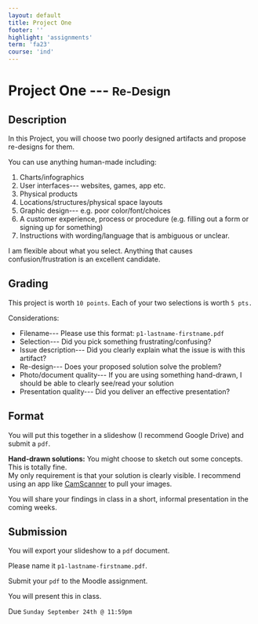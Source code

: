 ```yaml
---
layout: default
title: Project One
footer: ''
highlight: 'assignments'
term: 'fa23'
course: 'ind'
---
```


# Project One --- <small>Re-Design</small>
## Description
In this Project, you will choose two poorly designed artifacts and propose re-designs for them.

You can use anything human-made including:
1. Charts/infographics
2. User interfaces--- websites, games, app etc.
3. Physical products
4. Locations/structures/physical space layouts
5. Graphic design--- e.g. poor color/font/choices
6. A customer experience, process or procedure (e.g. filling out a form or signing up for something)
7. Instructions with wording/language that is ambiguous or unclear.

I am flexible about what you select. Anything that causes confusion/frustration is an excellent candidate.

## Grading
This project is worth `10 points`. Each of your two selections is worth `5 pts.`

Considerations:

* Filename--- Please use this format: `p1-lastname-firstname.pdf`
* Selection--- Did you pick something frustrating/confusing?
* Issue description--- Did you clearly explain what the issue is with this artifact?
* Re-design--- Does your proposed solution solve the problem?
* Photo/document quality--- If you are using something hand-drawn, I should be able to clearly see/read your solution
* Presentation quality--- Did you deliver an effective presentation?

## Format
You will put this together in a slideshow (I recommend Google Drive) and submit a `pdf`.

__Hand-drawn solutions:__ You might choose to sketch out some concepts. This is totally fine.  
My only requirement is that your solution is clearly visible. I recommend using an app like [CamScanner](https://www.camscanner.com/) to pull your images.

You will share your findings in class in a short, informal presentation in the coming weeks.

## Submission
You will export your slideshow to a `pdf` document.

Please name it `p1-lastname-firstname.pdf`.

Submit your `pdf` to the Moodle assignment.

You will present this in class.

Due `Sunday September 24th @ 11:59pm`